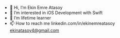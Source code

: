 - 👋 Hi, I’m Ekin Emre Atasoy
- 👀 I’m interested in iOS Development with Swift
- 🌱 I’m lifetime learner
- 📫 How to reach me 
                      linkedin.com/in/ekinemreatasoy
                      ekinatasoy4@gmail.com

<!---
observer23/observer23 is a ✨ special ✨ repository because its `README.md` (this file) appears on your GitHub profile.
You can click the Preview link to take a look at your changes.
--->
